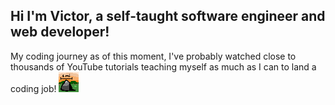 ## Hi I'm Victor, a self-taught software engineer and web developer!

My coding journey as of this moment, I've probably watched close to thousands of YouTube tutorials teaching myself as much as I can to land a coding job!
![alt text][logo]

[logo]: https://github.com/ghorus/ghorus/blob/main/milestone.png "Logo Title Text 2"
<!--
**ghorus/ghorus** is a ✨ _special_ ✨ repository because its `README.md` (this file) appears on your GitHub profile.

Here are some ideas to get you started:

- 🔭 I’m currently working on ...
- 🌱 I’m currently learning ...
- 👯 I’m looking to collaborate on ...

- ⚡ Fun fact: ...
-->
